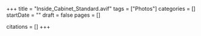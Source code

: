 +++
title = "Inside_Cabinet_Standard.avif"
tags = ["Photos"]
categories = []
startDate = ""
draft = false
pages = []

citations = []
+++
